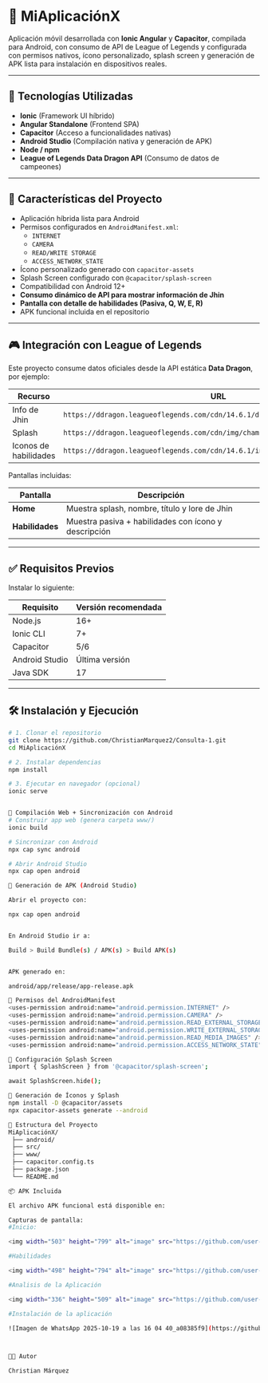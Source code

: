 # 📌 MiAplicaciónX

Aplicación móvil desarrollada con **Ionic Angular** y **Capacitor**, compilada para Android, con consumo de API de League of Legends y configurada con permisos nativos, ícono personalizado, splash screen y generación de APK lista para instalación en dispositivos reales.

---

## 🚀 Tecnologías Utilizadas

- **Ionic** (Framework UI híbrido)
- **Angular Standalone** (Frontend SPA)
- **Capacitor** (Acceso a funcionalidades nativas)
- **Android Studio** (Compilación nativa y generación de APK)
- **Node / npm**
- **League of Legends Data Dragon API** (Consumo de datos de campeones)

---

## 📌 Características del Proyecto

- Aplicación híbrida lista para Android
- Permisos configurados en `AndroidManifest.xml`:
  - `INTERNET`
  - `CAMERA`
  - `READ/WRITE STORAGE`
  - `ACCESS_NETWORK_STATE`
- Ícono personalizado generado con `capacitor-assets`
- Splash Screen configurado con `@capacitor/splash-screen`
- Compatibilidad con Android 12+
- **Consumo dinámico de API para mostrar información de Jhin**
- **Pantalla con detalle de habilidades (Pasiva, Q, W, E, R)**
- APK funcional incluida en el repositorio

---

## 🎮 Integración con League of Legends

Este proyecto consume datos oficiales desde la API estática **Data Dragon**, por ejemplo:

| Recurso | URL |
|---------|-----|
| Info de Jhin | `https://ddragon.leagueoflegends.com/cdn/14.6.1/data/es_ES/champion/Jhin.json` |
| Splash | `https://ddragon.leagueoflegends.com/cdn/img/champion/splash/Jhin_0.jpg` |
| Iconos de habilidades | `https://ddragon.leagueoflegends.com/cdn/14.6.1/img/spell/` |

Pantallas incluidas:

| Pantalla | Descripción |
|----------|------------|
| **Home** | Muestra splash, nombre, título y lore de Jhin |
| **Habilidades** | Muestra pasiva + habilidades con ícono y descripción |

---

## ✅ Requisitos Previos

Instalar lo siguiente:

| Requisito | Versión recomendada |
|-----------|--------------------|
| Node.js | 16+ |
| Ionic CLI | 7+ |
| Capacitor | 5/6 |
| Android Studio | Última versión |
| Java SDK | 17 |

---

## 🛠️ Instalación y Ejecución

```bash
# 1. Clonar el repositorio
git clone https://github.com/ChristianMarquez2/Consulta-1.git
cd MiAplicaciónX

# 2. Instalar dependencias
npm install

# 3. Ejecutar en navegador (opcional)
ionic serve


📌 Compilación Web + Sincronización con Android
# Construir app web (genera carpeta www/)
ionic build

# Sincronizar con Android
npx cap sync android

# Abrir Android Studio
npx cap open android

📌 Generación de APK (Android Studio)

Abrir el proyecto con:

npx cap open android


En Android Studio ir a:

Build > Build Bundle(s) / APK(s) > Build APK(s)


APK generado en:

android/app/release/app-release.apk

📌 Permisos del AndroidManifest
<uses-permission android:name="android.permission.INTERNET" />
<uses-permission android:name="android.permission.CAMERA" />
<uses-permission android:name="android.permission.READ_EXTERNAL_STORAGE" />
<uses-permission android:name="android.permission.WRITE_EXTERNAL_STORAGE" />
<uses-permission android:name="android.permission.READ_MEDIA_IMAGES" />
<uses-permission android:name="android.permission.ACCESS_NETWORK_STATE" />

📌 Configuración Splash Screen
import { SplashScreen } from '@capacitor/splash-screen';

await SplashScreen.hide();

📌 Generación de Íconos y Splash
npm install -D @capacitor/assets
npx capacitor-assets generate --android

📂 Estructura del Proyecto
MiAplicaciónX/
 ├── android/
 ├── src/
 ├── www/
 ├── capacitor.config.ts
 ├── package.json
 └── README.md

📦 APK Incluida

El archivo APK funcional está disponible en:

Capturas de pantalla:
#Inicio:

<img width="503" height="799" alt="image" src="https://github.com/user-attachments/assets/60c7ef2a-7e72-46b9-b38d-5115d7a77e96" />

#Habilidades

<img width="498" height="794" alt="image" src="https://github.com/user-attachments/assets/7b88df7d-e243-4fba-99dc-7eb9c077f55a" />

#Analisis de la Aplicación

<img width="336" height="509" alt="image" src="https://github.com/user-attachments/assets/3b77d227-33d8-4e73-8a40-560669e3503d" />

#Instalación de la aplicación

![Imagen de WhatsApp 2025-10-19 a las 16 04 40_a08385f9](https://github.com/user-attachments/assets/c2685925-2f0b-4597-9540-12cd5f8562fd)



🧑‍💻 Autor

Christian Márquez
